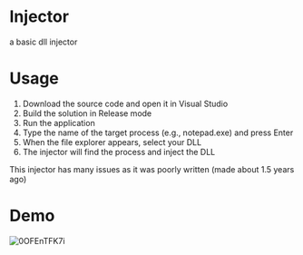 # Injector
a basic dll injector
# Usage
1. Download the source code and open it in Visual Studio
2. Build the solution in Release mode
3. Run the application
4. Type the name of the target process (e.g., notepad.exe) and press Enter
5. When the file explorer appears, select your DLL
6. The injector will find the process and inject the DLL



This injector has many issues as it was poorly written (made about 1.5 years ago)

# Demo
![0OFEnTFK7i](https://github.com/user-attachments/assets/8cd33fee-aa85-4948-9f70-645bcca4b857)


